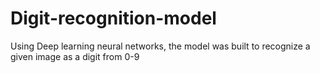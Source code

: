 # Digit-recognition-model
Using Deep learning neural networks, the model was built to recognize a given image as a digit from 0-9
